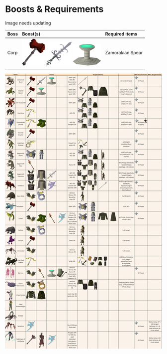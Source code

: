 # Boosts & Requirements

Image needs updating

| Boss | Boost\(s\) | Required items |
| :--- | :--- | :--- |
| Corp | ![](../.gitbook/assets/dwh.png) ![](../.gitbook/assets/bgs.png) ![](../.gitbook/assets/pool.png)  | Zamorakian Spear |
|  |     |  |

![](../.gitbook/assets/image%20%282%29.png)


